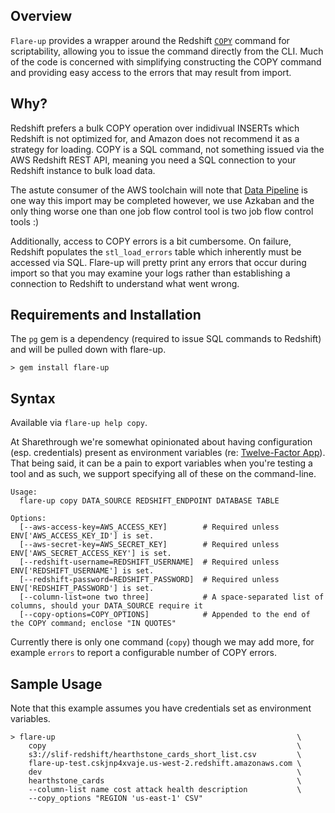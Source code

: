 ## Overview
```Flare-up``` provides a wrapper around the Redshift [```COPY```](http://docs.aws.amazon.com/redshift/latest/dg/r_COPY.html) command for scriptability, allowing you to issue the command directly from the CLI.  Much of the code is concerned with simplifying constructing the COPY command and providing easy access to the errors that may result from import.

## Why?

Redshift prefers a bulk COPY operation over indidivual INSERTs which Redshift is not optimized for, and Amazon does not recommend it as a strategy for loading.  COPY is a SQL command, not something issued via the AWS Redshift REST API, meaning you need a SQL connection to your Redshift instance to bulk load data.

The astute consumer of the AWS toolchain will note that [Data Pipeline](http://aws.amazon.com/datapipeline/) is one way this import may be completed however, we use Azkaban and the only thing worse one than one job flow control tool is two job flow control tools :)

Additionally, access to COPY errors is a bit cumbersome.  On failure, Redshift populates the ```stl_load_errors``` table which inherently must be accessed via SQL.  Flare-up will pretty print any errors that occur during import so that you may examine your logs rather than establishing a connection to Redshift to understand what went wrong.

## Requirements and Installation

The `pg` gem is a dependency (required to issue SQL commands to Redshift) and will be pulled down with flare-up.

```
> gem install flare-up
```

## Syntax

Available via `flare-up help copy`.

At Sharethrough we're somewhat opinionated about having configuration (esp. credentials) present as environment variables (re: [Twelve-Factor App](http://12factor.net/)).  That being said, it can be a pain to export variables when you're testing a tool and as such, we support specifying all of these on the command-line.

```
Usage:
  flare-up copy DATA_SOURCE REDSHIFT_ENDPOINT DATABASE TABLE

Options:
  [--aws-access-key=AWS_ACCESS_KEY]        # Required unless ENV['AWS_ACCESS_KEY_ID'] is set.
  [--aws-secret-key=AWS_SECRET_KEY]        # Required unless ENV['AWS_SECRET_ACCESS_KEY'] is set.
  [--redshift-username=REDSHIFT_USERNAME]  # Required unless ENV['REDSHIFT_USERNAME'] is set.
  [--redshift-password=REDSHIFT_PASSWORD]  # Required unless ENV['REDSHIFT_PASSWORD'] is set.
  [--column-list=one two three]            # A space-separated list of columns, should your DATA_SOURCE require it
  [--copy-options=COPY_OPTIONS]            # Appended to the end of the COPY command; enclose "IN QUOTES"
```

Currently there is only one command (`copy`) though we may add more, for example `errors` to report a configurable number of COPY errors.

## Sample Usage

Note that this example assumes you have credentials set as environment variables.

```
> flare-up                                                      \
    copy                                                        \
    s3://slif-redshift/hearthstone_cards_short_list.csv         \
    flare-up-test.cskjnp4xvaje.us-west-2.redshift.amazonaws.com \
    dev                                                         \
    hearthstone_cards                                           \
    --column-list name cost attack health description           \
    --copy_options "REGION 'us-east-1' CSV"
```
